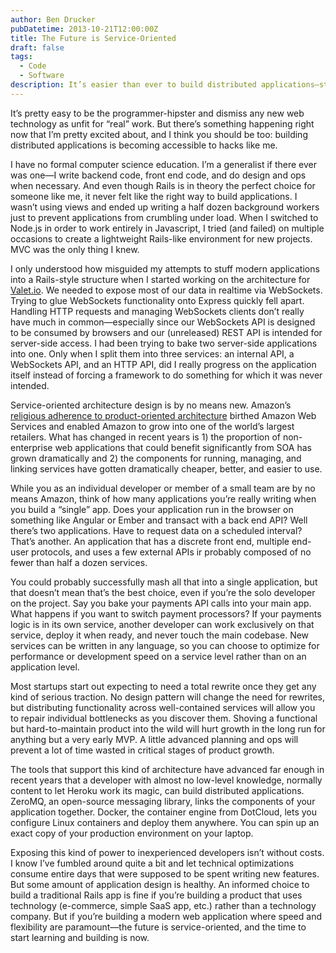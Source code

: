 ```yaml
---
author: Ben Drucker
pubDatetime: 2013-10-21T12:00:00Z
title: The Future is Service-Oriented
draft: false
tags:
  - Code
  - Software
description: It’s easier than ever to build distributed applications—start now
---
```


It’s pretty easy to be the programmer-hipster and dismiss any new web technology as unfit for “real” work. But there’s something happening right now that I’m pretty excited about, and I think you should be too: building distributed applications is becoming accessible to hacks like me.

I have no formal computer science education. I’m a generalist if there ever was one—I write backend code, front end code, and do design and ops when necessary. And even though Rails is in theory the perfect choice for someone like me, it never felt like the right way to build applications. I wasn’t using views and ended up writing a half dozen background workers just to prevent applications from crumbling under load. When I switched to Node.js in order to work entirely in Javascript, I tried (and failed) on multiple occasions to create a lightweight Rails-like environment for new projects. MVC was the only thing I knew.

I only understood how misguided my attempts to stuff modern applications into a Rails-style structure when I started working on the architecture for [Valet.io](http://valet.io). We needed to expose most of our data in realtime via WebSockets. Trying to glue WebSockets functionality onto Express quickly fell apart. Handling HTTP requests and managing WebSockets clients don’t really have much in common—especially since our WebSockets API is designed to be consumed by browsers and our (unreleased) REST API is intended for server-side access. I had been trying to bake two server-side applications into one. Only when I split them into three services: an internal API, a WebSockets API, and an HTTP API, did I really progress on the application itself instead of forcing a framework to do something for which it was never intended.

Service-oriented architecture design is by no means new. Amazon’s [religious adherence to product-oriented architecture](http://apievangelist.com/2012/01/12/the-secret-to-amazons-success-internal-apis/) birthed Amazon Web Services and enabled Amazon to grow into one of the world’s largest retailers. What has changed in recent years is 1) the proportion of non-enterprise web applications that could benefit significantly from SOA has grown dramatically and 2) the components for running, managing, and linking services have gotten dramatically cheaper, better, and easier to use.

While you as an individual developer or member of a small team are by no means Amazon, think of how many applications you’re really writing when you build a “single” app. Does your application run in the browser on something like Angular or Ember and transact with a back end API? Well there’s two applications. Have to request data on a scheduled interval? That’s another. An application that has a discrete front end, multiple end-user protocols, and uses a few external APIs ir probably composed of no fewer than half a dozen services.

You could probably successfully mash all that into a single application, but that doesn’t mean that’s the best choice, even if you’re the solo developer on the project. Say you bake your payments API calls into your main app. What happens if you want to switch payment processors? If your payments logic is in its own service, another developer can work exclusively on that service, deploy it when ready, and never touch the main codebase. New services can be written in any language, so you can choose to optimize for performance or development speed on a service level rather than on an application level.

Most startups start out expecting to need a total rewrite once they get any kind of serious traction. No design pattern will change the need for rewrites, but distributing functionality across well-contained services will allow you to repair individual bottlenecks as you discover them. Shoving a functional but hard-to-maintain product into the wild will hurt growth in the long run for anything but a very early MVP. A little advanced planning and ops will prevent a lot of time wasted in critical stages of product growth.

The tools that support this kind of architecture have advanced far enough in recent years that a developer with almost no low-level knowledge, normally content to let Heroku work its magic, can build distributed applications. ZeroMQ, an open-source messaging library, links the components of your application together. Docker, the container engine from DotCloud, lets you configure Linux containers and deploy them anywhere. You can spin up an exact copy of your production environment on your laptop.

Exposing this kind of power to inexperienced developers isn’t without costs. I know I’ve fumbled around quite a bit and let technical optimizations consume entire days that were supposed to be spent writing new features. But some amount of application design is healthy. An informed choice to build a traditional Rails app is fine if you’re building a product that uses technology (e-commerce, simple SaaS app, etc.) rather than a technology company. But if you’re building a modern web application where speed and flexibility are paramount—the future is service-oriented, and the time to start learning and building is now.